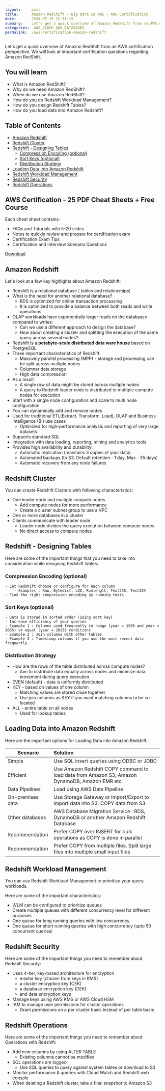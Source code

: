 ```yaml
---
layout:     post
title:      Amazon RedShift - Big Data in AWS - AWS Certification
date:       2020-07-15 12:31:19
summary:    Let's get a quick overview of Amazon RedShift from an AWS certification perspective. We will look at important certification questions regarding Amazon RedShift. 
categories:  AWS_CLOUD AWS_DATABASES
permalink:  /aws-certification-amazon-redshift
---
```


Let's get a quick overview of Amazon RedShift from an AWS certification perspective. We will look at important certification questions regarding Amazon RedShift.

## You will learn
- What is Amazon RedShift?
- Why do we need Amazon RedShift?
- When do we use Amazon RedShift?
- How do you do Redshift Workload Management?
- How do you design Redshift Tables?
- How do you load data into Amazon Redshift?

## Table of Contents
- [Amazon Redshift](#amazon-redshift)
- [Redshift Cluster](#redshift-cluster)
- [Redshift - Designing Tables](#redshift---designing-tables)
	- [Compression Encoding \(optional\)](#compression-encoding-optional)
	- [Sort Keys \(optional\)](#sort-keys-optional)
	- [Distribution Strategy](#distribution-strategy)
- [Loading Data into Amazon Redshift](#loading-data-into-amazon-redshift)
- [Redshift Workload Management](#redshift-workload-management)
- [Redshift Security](#redshift-security)
- [Redshift Operations](#redshift-operations)

## AWS Certification - 25 PDF Cheat Sheets + Free Course

Each cheat sheet contains:
- FAQs and Tutorials with 5-20 slides
- Notes to quickly review and prepare for certification exam
- Certification Exam Tips
- Certification and Interview Scenario Questions

<div>
 <a href="https://links.in28minutes.com/cloud-in28minutes-teachable-free-link" target="_blank" class="button instagram">Download</a>
</div>

## Amazon Redshift
Let's look at a few key highlights about Amazon Redshift:
- Redshift is a relational database ( tables and relationships)
- What is the need for another relational database? 
	- RDS is optimized for online transaction processing
	- It is optimized to provide a balance between both reads and write operations
- OLAP workloads have exponentially larger reads on the databases compared to writes: 
	- Can we use a different approach to design the database? 
	- How about creating a cluster and splitting the execution of the same query across several nodes? 
- Redshift is a **petabyte-scale distributed data ware house** based on PostgreSQL
- Three important characteristics of Redshift:
	- Massively parallel processing (MPP) - storage and processing can be split across multiple nodes
	- Columnar data storage
	- High data compression
- As a result
	- A single row of data might be stored across multiple nodes
	- A query to Redshift leader node is distributed to multiple compute nodes for execution
- Start with a single node configuration and scale to multi node configuration
- You can dynamically add and remove nodes
- Used for traditional ETL(Extract, Transform, Load), OLAP and Business Intelligence (BI) use cases
	- Optimized for high-performance analysis and reporting of very large datasets
- Supports standard SQL 
- Integration with data loading, reporting, mining and analytics tools
- Provides high availability and durability:
	- Automatic replication (maintains 3 copies of your data)
	- Automated backups (to S3. Default retention - 1 day. Max - 35 days)
	- Automatic recovery from any node failures

## Redshift Cluster

You can create Redshift Clusters with following characteristics:
- One leader node and multiple compute nodes
	- Add compute nodes for more performance
	- Create a cluster subnet group to use a VPC
- One or more databases in a cluster
- Clients communicate with leader node
	- Leader node divides the query execution between compute nodes
	- No direct access to compute nodes

## Redshift - Designing Tables

Here are some of the important things that you need to take into consideration while designing Redshift tables:

### Compression Encoding (optional) 
	- Let Redshift choose or configure for each column
		- Examples : Raw, Bytedict, LZO, Runlength, Text255, Text32K
	- Find the right compression encoding by running tests

### Sort Keys (optional) 
	- Data is stored in sorted order (using sort key)
	- Increase efficiency of your queries
	- Example 1 : Columns used frequently in range (year > 1995 and year < 2005) or equal (year = 2015) conditions
	- Example 2 : Join columns with other tables 
	- Example 3 : Timestamp columns if you use the most recent data frequently

### Distribution Strategy
- How are the rows of the table distributed across compute nodes? 
	- Aim to distribute data equally across nodes and minimize data movement during query execution
- EVEN (default) - data is uniformly distributed
- KEY - based on values of one column
	- Matching values are stored close together
	- Use join columns as KEY if you want matching columns to be co-located
- ALL - entire table on all nodes
	- Used for lookup tables

## Loading Data into Amazon Redshift

Here are the important options for Loading Data into Amazon Redshift:

| Scenario | Solution  | 
|--|:--|
|Simple |Use SQL insert queries using ODBC or JDBC|
|Efficient|Use Amazon Redshift COPY command to load data from Amazon S3, Amazon DynamoDB, Amazon EMR etc|
|Data Pipelines |Load using AWS Data Pipeline|
|On-premises data|Use Storage Gateway or Import/Export to import data into S3. COPY data from S3|
|Other databases|AWS Database Migration Service : RDS, DynamoDB or another Amazon Redshift Database|
|Recommendation| Prefer COPY over INSERT for bulk operations as COPY is done in parallel|
|Recommendation| Prefer COPY from multiple files. Split large files into multiple small input files|

## Redshift Workload Management

You can use Redshift Workload Management to prioritize your query workloads.

Here are some of the important characteristics:
- WLM can be configured to prioritize queues
- Create multiple queues with different concurrency level for different purposes
- One queue for long running queries with low concurrency
- One queue for short running queries with high concurrency (upto 50 concurrent queries)

## Redshift Security

Here are some of the important things you need to remember about Redshift Security:
- Uses 4-tier, key-based architecture for encryption
	- master key (chosen from keys in KMS)
	- a cluster encryption key (CEK)
	- a database encryption key (DEK)
	- and data encryption keys
- Manage keys using AWS KMS or AWS Cloud HSM
- IAM to manage user permissions for cluster operations
	- Grant permissions on a per cluster basis instead of per table basis

## Redshift Operations

Here are some of the important things you need to remember about Operations with Redshift:
- Add new columns by using ALTER TABLE
	- Existing columns cannot be modified
- SQL operations are logged
	- Use SQL queries to query against system tables or download to S3
- Monitor performance & queries with Cloud Watch and Redshift web console
- When deleting a Redshift cluster, take a final snapshot to Amazon S3


